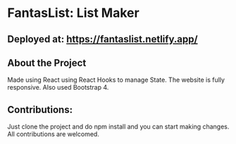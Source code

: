 # FantasList: List Maker

## Deployed at: https://fantaslist.netlify.app/

## About the Project
Made using React using React Hooks to manage State. The website is fully responsive. Also used Bootstrap 4.

## Contributions:

Just clone the project and do npm install and you can start making changes. All contributions are welcomed.

